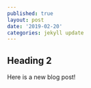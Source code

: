 ```yaml
---
published: true
layout: post
date: '2019-02-20'
categories: jekyll update
---
```

## Heading 2

Here is a new blog post!
